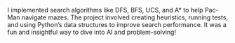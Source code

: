 I implemented search algorithms like DFS, BFS, UCS, and A* to help Pac-Man navigate mazes. The project involved creating heuristics, running tests, and using Python’s data structures to improve search performance. It was a fun and insightful way to dive into AI and problem-solving!
